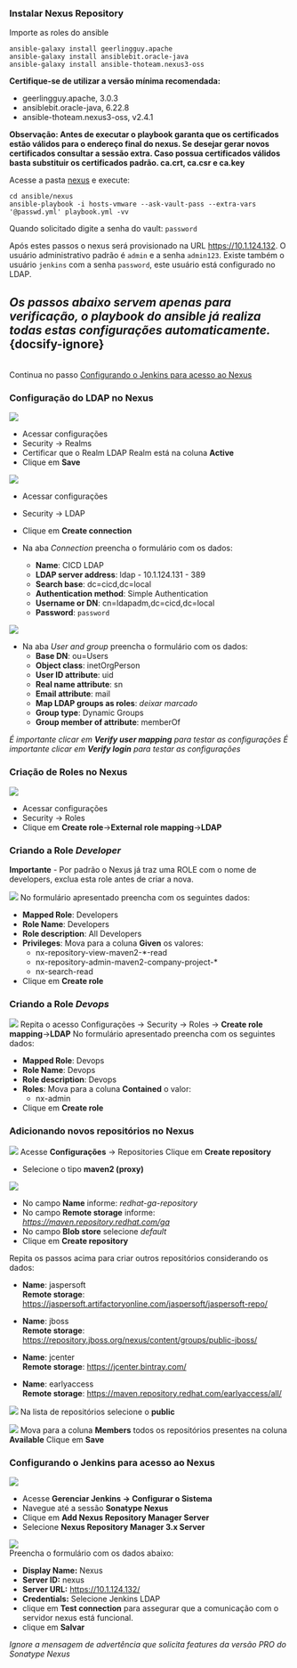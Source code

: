 ### Instalar Nexus Repository
Importe as roles do ansible

```
ansible-galaxy install geerlingguy.apache
ansible-galaxy install ansiblebit.oracle-java
ansible-galaxy install ansible-thoteam.nexus3-oss
```

**Certifique-se de utilizar a versão mínima recomendada:**
- geerlingguy.apache, 3.0.3
- ansiblebit.oracle-java, 6.22.8
- ansible-thoteam.nexus3-oss, v2.4.1

**Observação: Antes de executar o playbook garanta que os certificados estão válidos para o endereço final do nexus. Se desejar gerar novos certificados consultar a sessão extra. Caso possua certificados válidos basta substituir os certificados padrão. ca.crt, ca.csr e ca.key**

Acesse a pasta [nexus](../ansible/nexus) e execute:
```
cd ansible/nexus
ansible-playbook -i hosts-vmware --ask-vault-pass --extra-vars '@passwd.yml' playbook.yml -vv
```
Quando solicitado digite a senha do vault: `password`

Após estes passos o nexus será provisionado na URL https://10.1.124.132. O usuário administrativo padrão é `admin` e a senha `admin123`.
Existe também o usuário `jenkins` com a senha `password`, este usuário está configurado no LDAP.

## _Os passos abaixo servem apenas para verificação, o playbook do ansible já realiza todas estas configurações automaticamente._ {docsify-ignore}
<br/>Continua no passo [Configurando o Jenkins para acesso ao Nexus](#configurando-o-jenkins-para-acesso-ao-nexus)

### Configuração do LDAP no Nexus
![](/images/fig50-nexus-ldap.png)
  - Acessar configurações
  - Security -> Realms
  - Certificar que o Realm LDAP Realm está na coluna **Active**
  - Clique em **Save**

![](/images/fig45-nexus-ldap.png)
  - Acessar configurações
  - Security -> LDAP
  - Clique em **Create connection**

- Na aba *Connection* preencha o formulário com os dados:
  - **Name**: CICD LDAP
  - **LDAP server address**: ldap - 10.1.124.131 - 389
  - **Search base**: dc=cicd,dc=local
  - **Authentication method**: Simple Authentication
  - **Username or DN**: cn=ldapadm,dc=cicd,dc=local
  - **Password**: `password`

![](/images/fig46-nexus-ldap.png)
- Na aba *User and group* preencha o formulário com os dados:
    - **Base DN**: ou=Users
    - **Object class**: inetOrgPerson
    - **User ID attribute**: uid
    - **Real name attribute**: sn
    - **Email attribute**: mail
    - **Map LDAP groups as roles**: *deixar marcado*
    - **Group type**: Dynamic Groups
    - **Group member of attribute**: memberOf

_É importante clicar em **Verify user mapping** para testar as configurações_
_É importante clicar em **Verify login** para testar as configurações_

### Criação de Roles no Nexus
![](/images/fig47-nexus.png)
- Acessar configurações
- Security -> Roles
- Clique em **Create role**->**External role mapping**->**LDAP**

### Criando a Role ***Developer***

**Importante** - Por padrão o Nexus já traz uma ROLE com o nome de developers, exclua esta role antes de criar a nova.

![](/images/fig49-nexus.png)
No formulário apresentado preencha com os seguintes dados:
- **Mapped Role**: Developers
- **Role Name**: Developers
- **Role description**: All Developers
- **Privileges**:
  Mova para a coluna **Given** os valores:
    - nx-repository-view-maven2-*-read
    - nx-repository-admin-maven2-company-project-*
    - nx-search-read
- Clique em **Create role**



### Criando a Role ***Devops***
![](/images/fig48-nexus.png)
Repita o acesso Configurações -> Security -> Roles -> **Create role mapping**->**LDAP**
No formulário apresentado preencha com os seguintes dados:
- **Mapped Role**: Devops
- **Role Name**: Devops
- **Role description**: Devops
- **Roles**:
  Mova para a coluna **Contained** o valor:
    - nx-admin    
- Clique em **Create role**


### Adicionando novos repositórios no Nexus
![](/images/fig59-nexus.png)
Acesse **Configurações** -> Repositories
Clique em **Create repository**
- Selecione o tipo **maven2 (proxy)**

![](/images/fig60-nexus.png)
- No campo **Name** informe: _redhat-ga-repository_
- No campo **Remote storage** informe: _https://maven.repository.redhat.com/ga_
- No campo **Blob store** selecione _default_
- Clique em **Create repository**

Repita os passos acima para criar outros repositórios considerando os dados:
- **Name**: jaspersoft<br/>
  **Remote storage**: https://jaspersoft.artifactoryonline.com/jaspersoft/jaspersoft-repo/

- **Name**: jboss<br/>
  **Remote storage**: https://repository.jboss.org/nexus/content/groups/public-jboss/

- **Name**: jcenter<br/>
  **Remote storage**: https://jcenter.bintray.com/

- **Name**: earlyaccess<br/>
  **Remote storage**: https://maven.repository.redhat.com/earlyaccess/all/

![](/images/fig61-nexus.png)
Na lista de repositórios selecione o **public**

![](/images/fig62-nexus.png)
Mova para a coluna **Members** todos os repositórios presentes na coluna **Available**
Clique em **Save**

### Configurando o Jenkins para acesso ao Nexus
![](/images/fig75-nexus-jenkins.png)</br>
- Acesse **Gerenciar Jenkins &rarr; Configurar o Sistema**
- Navegue até a sessão **Sonatype Nexus**
- Clique em **Add Nexus Repository Manager Server**
- Selecione **Nexus Repository Manager 3.x Server**

![](/images/fig76-nexus-jenkins.png)</br>
Preencha o formulário com os dados abaixo:
- **Display Name:** Nexus
- **Server ID:** nexus
- **Server URL:** https://10.1.124.132/
- **Credentials:** Selecione Jenkins LDAP
- clique em **Test connection** para assegurar que a comunicação com o servidor nexus está funcional.
- clique em **Salvar**

*Ignore a mensagem de advertência que solicita features da versão PRO do Sonatype Nexus*
